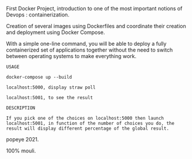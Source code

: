 First Docker Project, introduction to one of the most important notions of Devops : containerization.

Creation of several images using Dockerfiles and coordinate their creation and deployment using Docker Compose.

With a simple one-line command, you will be able to deploy a fully containerized set of applications together without the need to switch between operating systems to make everything work.

`USAGE`

  `docker-compose up --build`

  `localhost:5000, display straw poll`

  `localhost:5001, to see the result`

`DESCRIPTION`

  `If you pick one of the choices on localhost:5000 then launch localhost:5001, in function of the number of choices you do, the result will display different percentage of the global result.`


popeye 2021.

100% mouli.
